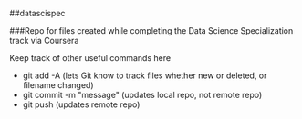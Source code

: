 ##datascispec

###Repo for files created while completing the Data Science Specialization track via Coursera

Keep track of other useful commands here
* git add -A  (lets Git know to track files whether new or deleted, or filename changed)
* git commit -m "message"  (updates local repo, not remote repo)
* git push  (updates remote repo)